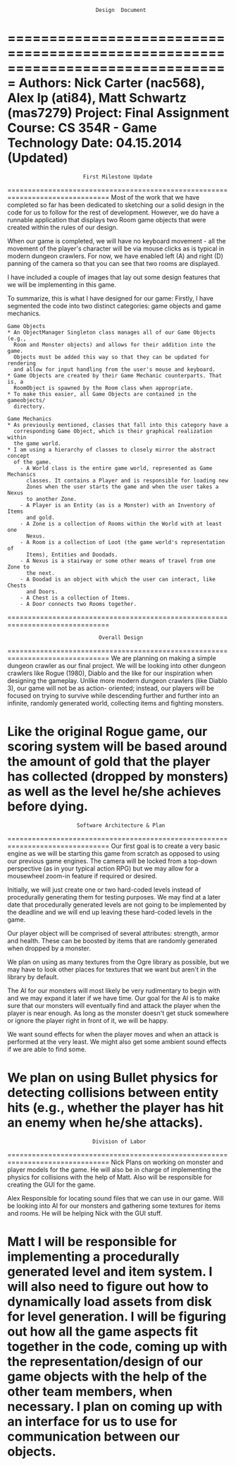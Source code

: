                                 Design  Document
===============================================================================
Authors:     Nick Carter (nac568), Alex Ip (ati84), Matt Schwartz (mas7279)
Project:     Final Assignment
Course:      CS 354R - Game Technology
Date:        04.15.2014 (Updated)
===============================================================================

                            First Milestone Update
===============================================================================
Most of the work that we have completed so far has been dedicated to sketching
our a solid design in the code for us to follow for the rest of development. 
However, we do have a runnable application that displays two Room game objects
that were created within the rules of our design.

When our game is completed, we will have no keyboard movement - all the 
movement of the player's character will be via mouse clicks as is typical in 
modern dungeon crawlers. For now, we have enabled left (A) and right (D) 
panning of the camera so that you can see that two rooms are displayed.

I have included a couple of images that lay out some design features that we 
will be implementing in this game.

To summarize, this is what I have designed for our game:
    Firstly, I have segmented the code into two distinct categories: game 
    objects and game mechanics.

    Game Objects
    * An ObjectManager Singleton class manages all of our Game Objects (e.g., 
      Room and Monster objects) and allows for their addition into the game.
      Objects must be added this way so that they can be updated for rendering 
      and allow for input handling from the user's mouse and keyboard. 
    * Game Objects are created by their Game Mechanic counterparts. That is, a
      RoomObject is spawned by the Room class when appropriate.
    * To make this easier, all Game Objects are contained in the gameobjects/
      directory.

    Game Mechanics
    * As previously mentioned, classes that fall into this category have a 
      corresponding Game Object, which is their graphical realization within 
      the game world.
    * I am using a hierarchy of classes to closely mirror the abstract concept
      of the game. 
        - A World class is the entire game world, represented as Game Mechanics
          classes. It contains a Player and is responsible for loading new 
          Zones when the user starts the game and when the user takes a Nexus 
          to another Zone.
        - A Player is an Entity (as is a Monster) with an Inventory of Items 
          and gold.
        - A Zone is a collection of Rooms within the World with at least one
          Nexus.
        - A Room is a collection of Loot (the game world's representation of 
          Items), Entities and Doodads.
        - A Nexus is a stairway or some other means of travel from one Zone to
          the next.
        - A Doodad is an object with which the user can interact, like Chests
          and Doors.  
        - A Chest is a collection of Items.
        - A Door connects two Rooms together.
===============================================================================

                                 Overall Design
===============================================================================
We are planning on making a simple dungeon crawler as our final project. We
will be looking into other dungeon crawlers like Rogue (1980), Diablo and
the like for our inspiration when designing the gameplay. Unlike more 
modern dungeon crawlers (like Diablo 3), our game will not be as action-
oriented; instead, our players will be focused on trying to survive while
descending further and further into an infinite, randomly generated world,
collecting items and fighting monsters.

Like the original Rogue game, our scoring system will be based around the
amount of gold that the player has collected (dropped by monsters) as well
as the level he/she achieves before dying.
===============================================================================

                          Software Architecture & Plan
===============================================================================
Our first goal is to create a very basic engine as we will be starting this
game from scratch as opposed to using our previous game engines. The camera
will be locked from a top-down perspective (as in your typical action RPG)
but we may allow for a mousewheel zoom-in feature if required or desired.

Initially, we will just create one or two hard-coded levels instead of 
procedurally generating them for testing purposes. We may find at a later
date that procedurally generated levels are not going to be implemented
by the deadline and we will end up leaving these hard-coded levels in the 
game.

Our player object will be comprised of several attributes: strength, armor
and health. These can be boosted by items that are randomly generated when
dropped by a monster. 

We plan on using as many textures from the Ogre library as possible, but 
we may have to look other places for textures that we want but aren't in 
the library by default. 

The AI for our monsters will most likely be very rudimentary to begin with
and we may expand it later if we have time. Our goal for the AI is to make
sure that our monsters will eventually find and attack the player when the
player is near enough. As long as the monster doesn't get stuck somewhere 
or ignore the player right in front of it, we will be happy.

We want sound effects for when the player moves and when an attack is 
performed at the very least. We might also get some ambient sound effects
if we are able to find some.

We plan on using Bullet physics for detecting collisions between entity 
hits (e.g., whether the player has hit an enemy when he/she attacks).
===============================================================================

                               Division of Labor
===============================================================================
Nick
    Plans on working on monster and player models for the game. He will
    also be in charge of implementing the physics for collisions with the
    help of Matt. 
    Also will be responsible for creating the GUI for the game.

Alex
    Responsible for locating sound files that we can use in our game.
    Will be looking into AI for our monsters and gathering some textures
    for items and rooms. He will be helping Nick with the GUI stuff. 

Matt
    I will be responsible for implementing a procedurally generated level 
    and item system. I will also need to figure out how to dynamically load
    assets from disk for level generation. I will be figuring out how all
    the game aspects fit together in the code, coming up with the 
    representation/design of our game objects with the help of the other
    team members, when necessary. I plan on coming up with an interface 
    for us to use for communication between our objects.
===============================================================================
